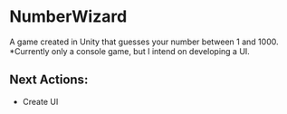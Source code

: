 # NumberWizard
A game created in Unity that guesses your number between 1 and 1000. *Currently only a console game, but I intend on developing a UI.

## Next Actions:
- Create UI
